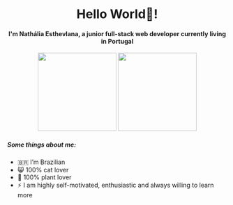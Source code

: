 <h1 align="center">Hello World👋!</h1>

<h4 align="center">I'm Nathália Esthevlana, a junior full-stack web developer currently living in Portugal</h4>

<div align="center">
<img height="180em" src="https://github-readme-stats.vercel.app/api?username=esthevlana&show_icons=true&theme=radical"/> <img height="180em" src="https://github-readme-stats.vercel.app/api/top-langs/?username=esthevlana&layout=compact&langs_count=16&theme=radical"/>
</div>

<h5>Some things about me:</h5>

- 🇧🇷  I’m Brazilian
- 😸 100% cat lover
- 🌱 100% plant lover
- ⚡ I am highly self-motivated, enthusiastic and always willing to learn more



